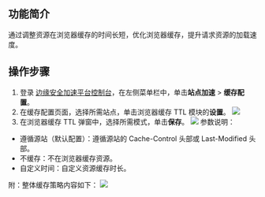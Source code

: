 ## 功能简介
通过调整资源在浏览器缓存的时间长短，优化浏览器缓存，提升请求资源的加载速度。


## 操作步骤
1. 登录 [边缘安全加速平台控制台](https://console.cloud.tencent.com/edgeone)，在左侧菜单栏中，单击**站点加速** > **缓存配置**。
2. 在缓存配置页面，选择所需站点，单击浏览器缓存 TTL 模块的**设置**。
![](https://qcloudimg.tencent-cloud.cn/raw/f9c7bd71c7d644ca4b032ad72a827166.png)
3. 在浏览器缓存 TTL 弹窗中，选择所需模式，单击**保存**。
![](https://qcloudimg.tencent-cloud.cn/raw/d2528c20648a18c7a91341c980f3e845.png)
参数说明：
 - 遵循源站（默认配置）：遵循源站的 Cache-Control 头部或 Last-Modified 头部。
  - 不缓存：不在浏览器缓存资源。
 - 自定义时间：自定义资源缓存时长。
   

附：整体缓存策略内容如下：
![](https://qcloudimg.tencent-cloud.cn/raw/0082dc53a7827647e011f5e8ff037407.png)


